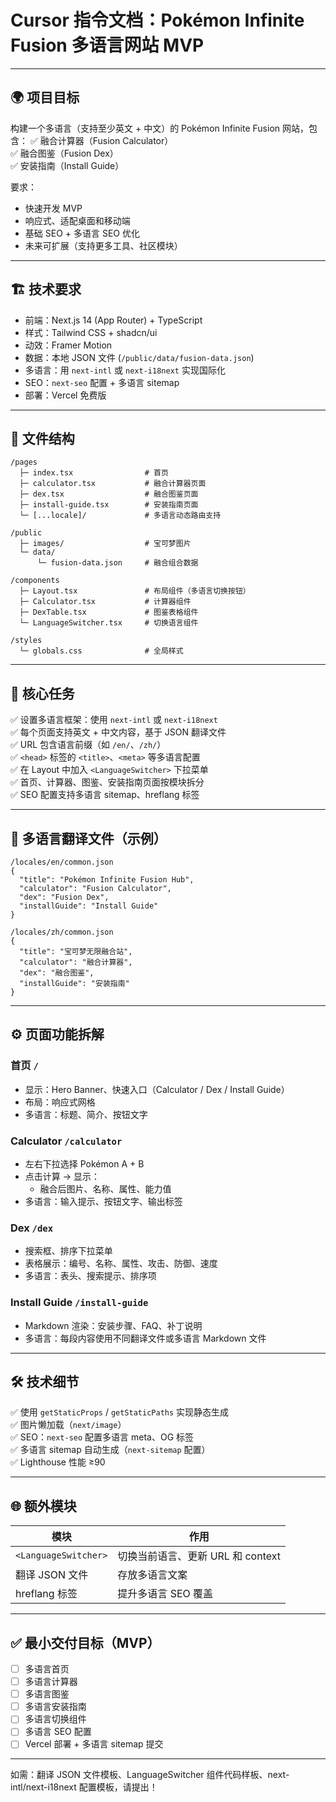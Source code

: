
# Cursor 指令文档：Pokémon Infinite Fusion 多语言网站 MVP

---

## 🌍 项目目标

构建一个多语言（支持至少英文 + 中文）的 Pokémon Infinite Fusion 网站，包含：
✅ 融合计算器（Fusion Calculator）  
✅ 融合图鉴（Fusion Dex）  
✅ 安装指南（Install Guide）

要求：
- 快速开发 MVP  
- 响应式、适配桌面和移动端  
- 基础 SEO + 多语言 SEO 优化  
- 未来可扩展（支持更多工具、社区模块）

---

## 🏗 技术要求

- 前端：Next.js 14 (App Router) + TypeScript  
- 样式：Tailwind CSS + shadcn/ui  
- 动效：Framer Motion  
- 数据：本地 JSON 文件 (`/public/data/fusion-data.json`)  
- 多语言：用 `next-intl` 或 `next-i18next` 实现国际化  
- SEO：`next-seo` 配置 + 多语言 sitemap  
- 部署：Vercel 免费版

---

## 📂 文件结构

```
/pages
  ├─ index.tsx                # 首页
  ├─ calculator.tsx           # 融合计算器页面
  ├─ dex.tsx                  # 融合图鉴页面
  ├─ install-guide.tsx        # 安装指南页面
  └─ [...locale]/             # 多语言动态路由支持

/public
  ├─ images/                  # 宝可梦图片
  └─ data/
      └─ fusion-data.json     # 融合组合数据

/components
  ├─ Layout.tsx               # 布局组件（多语言切换按钮）
  ├─ Calculator.tsx           # 计算器组件
  ├─ DexTable.tsx             # 图鉴表格组件
  └─ LanguageSwitcher.tsx     # 切换语言组件

/styles
  └─ globals.css              # 全局样式
```

---

## 🔧 核心任务

✅ 设置多语言框架：使用 `next-intl` 或 `next-i18next`  
✅ 每个页面支持英文 + 中文内容，基于 JSON 翻译文件  
✅ URL 包含语言前缀（如 `/en/`、`/zh/`）  
✅ `<head>` 标签的 `<title>`、`<meta>` 等多语言配置  
✅ 在 Layout 中加入 `<LanguageSwitcher>` 下拉菜单  
✅ 首页、计算器、图鉴、安装指南页面按模块拆分  
✅ SEO 配置支持多语言 sitemap、hreflang 标签

---

## 📃 多语言翻译文件（示例）

```
/locales/en/common.json
{
  "title": "Pokémon Infinite Fusion Hub",
  "calculator": "Fusion Calculator",
  "dex": "Fusion Dex",
  "installGuide": "Install Guide"
}

/locales/zh/common.json
{
  "title": "宝可梦无限融合站",
  "calculator": "融合计算器",
  "dex": "融合图鉴",
  "installGuide": "安装指南"
}
```

---

## ⚙ 页面功能拆解

### 首页 `/`

- 显示：Hero Banner、快速入口（Calculator / Dex / Install Guide）
- 布局：响应式网格
- 多语言：标题、简介、按钮文字

### Calculator `/calculator`

- 左右下拉选择 Pokémon A + B  
- 点击计算 → 显示：
  - 融合后图片、名称、属性、能力值  
- 多语言：输入提示、按钮文字、输出标签

### Dex `/dex`

- 搜索框、排序下拉菜单  
- 表格展示：编号、名称、属性、攻击、防御、速度  
- 多语言：表头、搜索提示、排序项

### Install Guide `/install-guide`

- Markdown 渲染：安装步骤、FAQ、补丁说明  
- 多语言：每段内容使用不同翻译文件或多语言 Markdown 文件

---

## 🛠 技术细节

✅ 使用 `getStaticProps` / `getStaticPaths` 实现静态生成  
✅ 图片懒加载（`next/image`）  
✅ SEO：`next-seo` 配置多语言 meta、OG 标签  
✅ 多语言 sitemap 自动生成（`next-sitemap` 配置）  
✅ Lighthouse 性能 ≥90

---

## 🌐 额外模块

| 模块               | 作用                          |
|------------------|-----------------------------|
| `<LanguageSwitcher>` | 切换当前语言、更新 URL 和 context |
| 翻译 JSON 文件        | 存放多语言文案                    |
| hreflang 标签       | 提升多语言 SEO 覆盖                |

---

## ✅ 最小交付目标（MVP）

- [ ] 多语言首页  
- [ ] 多语言计算器  
- [ ] 多语言图鉴  
- [ ] 多语言安装指南  
- [ ] 多语言切换组件  
- [ ] 多语言 SEO 配置  
- [ ] Vercel 部署 + 多语言 sitemap 提交

---

如需：翻译 JSON 文件模板、LanguageSwitcher 组件代码样板、next-intl/next-i18next 配置模板，请提出！
